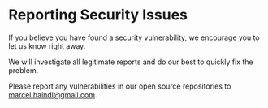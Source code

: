 # Reporting Security Issues

If you believe you have found a security vulnerability, we encourage you to let us know right away.

We will investigate all legitimate reports and do our best to quickly fix the problem.

Please report any vulnerabilities in our open source repositories to marcel.haindl@gmail.com.
